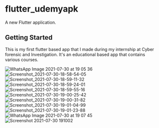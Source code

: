 # flutter_udemyapk

A new Flutter application.

## Getting Started

This is my first flutter based app that I made during my internship at Cyber forensic and Investigation.
It's an educational based app that contains various courses.

![WhatsApp Image 2021-07-30 at 19 05 36](https://user-images.githubusercontent.com/88173597/127662053-051f9037-7460-4d33-90fb-307aadee168c.jpeg)
![Screenshot_2021-07-30-18-58-54-05](https://user-images.githubusercontent.com/88173597/127662072-0cc39f87-0ec5-4c66-9e78-1e9fea3b9f9d.jpg)
![Screenshot_2021-07-30-18-59-11-32](https://user-images.githubusercontent.com/88173597/127662108-b1f07889-3ca9-4252-a0cb-da64deeda6c8.jpg)
![Screenshot_2021-07-30-18-59-24-01](https://user-images.githubusercontent.com/88173597/127662116-a71cf2fc-7510-4e34-ac5e-a237b22f7b45.jpg)
![Screenshot_2021-07-30-18-59-55-16](https://user-images.githubusercontent.com/88173597/127662139-8be47b1c-ac0a-4026-8493-714a639ae505.jpg)
![Screenshot_2021-07-30-19-00-25-42](https://user-images.githubusercontent.com/88173597/127662153-3901afa1-6497-4820-acf8-cf489c114dae.jpg)
![Screenshot_2021-07-30-19-00-31-82](https://user-images.githubusercontent.com/88173597/127662166-f6554c7b-2f6c-4e61-bc7b-baadeb97a51c.jpg)
![Screenshot_2021-07-30-19-01-04-99](https://user-images.githubusercontent.com/88173597/127662188-8d76692c-f2f8-46b6-99b5-8a35119abd9d.jpg)
![Screenshot_2021-07-30-19-01-23-88](https://user-images.githubusercontent.com/88173597/127662202-f26a3dff-0289-4e9f-908a-0a3490e50bc2.jpg)
![WhatsApp Image 2021-07-30 at 19 07 45](https://user-images.githubusercontent.com/88173597/127662219-79066850-c49a-4124-949a-a5af0ed6d801.jpeg)
![Screenshot 2021-07-30 191002](https://user-images.githubusercontent.com/88173597/127662237-d512567b-7b78-47c9-893d-cb4bab5d7fbb.png)
